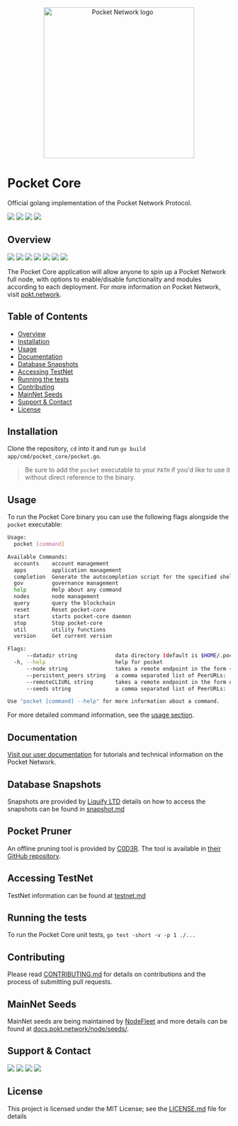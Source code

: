 <div align="center">
  <a href="https://www.pokt.network">
    <img src="pocket-core.png" alt="Pocket Network logo" width="340"/>
  </a>
</div>

# Pocket Core <!-- omit in toc -->

Official golang implementation of the Pocket Network Protocol.

<div>
  <a href="https://godoc.org/github.com/pokt-network/pocket-core"><img src="https://img.shields.io/badge/godoc-reference-blue.svg"/></a>
  <a href="https://goreportcard.com/report/github.com/pokt-network/pocket-core"><img src="https://goreportcard.com/badge/github.com/pokt-network/pocket-core"/></a>
  <a href="https://golang.org"><img  src="https://img.shields.io/badge/golang-v1.18-red.svg"/></a>
  <a href="https://github.com/tools/godep" ><img src="https://img.shields.io/badge/godep-dependency-71a3d9.svg"/></a>
</div>

## Overview

<div>
    <a href="https://discord.gg/pokt"><img src="https://img.shields.io/discord/553741558869131266"></a>
    <a  href="https://github.com/pokt-network/pocket-core/releases"><img src="https://img.shields.io/github/release-pre/pokt-network/pocket-core.svg"/></a>
    <a href="https://circleci.com/gh/pokt-network/pocket-core"><img src="https://circleci.com/gh/pokt-network/pocket-core.svg?style=svg"/></a>
    <a  href="https://github.com/pokt-network/pocket-core/pulse"><img src="https://img.shields.io/github/contributors/pokt-network/pocket-core.svg"/></a>
    <a href="https://opensource.org/licenses/MIT"><img src="https://img.shields.io/badge/License-MIT-blue.svg"/></a>
    <!--<a href="https://github.com/pokt-network/pocket-core/pulse"><img src="https://img.shields.io/github/last-commit/pokt-network/pocket-core.svg"/></a>-->
    <a href="https://github.com/pokt-network/pocket-core/pulls"><img src="https://img.shields.io/github/issues-pr/pokt-network/pocket-core.svg"/></a>
    <a href="https://github.com/pokt-network/pocket-core/releases"><img src="https://img.shields.io/badge/platform-linux%20%7C%20macos-pink.svg"/></a>
    <!--<a href="https://github.com/pokt-network/pocket-core/issues"><img src="https://img.shields.io/github/issues-closed/pokt-network/pocket-core.svg"/></a>-->
</div>

The Pocket Core application will allow anyone to spin up a Pocket Network full node, with options to enable/disable functionality and modules according to each deployment. For more information on Pocket Network, visit [pokt.network](https://pokt.network).

## Table of Contents <!-- omit in toc -->

- [Overview](#overview)
- [Installation](#installation)
- [Usage](#usage)
- [Documentation](#documentation)
- [Database Snapshots](#database-snapshots)
- [Accessing TestNet](#accessing-testnet)
- [Running the tests](#running-the-tests)
- [Contributing](#contributing)
- [MainNet Seeds](#mainnet-seeds)
- [Support \& Contact](#support--contact)
- [License](#license)

## Installation

Clone the repository, `cd` into it and run `go build app/cmd/pocket_core/pocket.go`.
> Be sure to add the `pocket` executable to your `PATH` if you'd like to use it without direct reference to the binary.

## Usage

To run the Pocket Core binary you can use the following flags alongside the `pocket` executable:

```bash
Usage:
  pocket [command]

Available Commands:
  accounts    account management
  apps        application management
  completion  Generate the autocompletion script for the specified shell
  gov         governance management
  help        Help about any command
  nodes       node management
  query       query the blockchain
  reset       Reset pocket-core
  start       starts pocket-core daemon
  stop        Stop pocket-core
  util        utility functions
  version     Get current version

Flags:
      --datadir string            data directory (default is $HOME/.pocket/
  -h, --help                      help for pocket
      --node string               takes a remote endpoint in the form <protocol>://<host>:<port>
      --persistent_peers string   a comma separated list of PeerURLs: '<ID>@<IP>:<PORT>,<ID2>@<IP2>:<PORT>...<IDn>@<IPn>:<PORT>'
      --remoteCLIURL string       takes a remote endpoint in the form of <protocol>://<host> (uses RPC Port)
      --seeds string              a comma separated list of PeerURLs: '<ID>@<IP>:<PORT>,<ID2>@<IP2>:<PORT>...<IDn>@<IPn>:<PORT>'

Use "pocket [command] --help" for more information about a command.
```

For more detailed command information, see the [usage section](doc/specs/cli/).

## Documentation

[Visit our user documentation](https://docs.pokt.network) for tutorials and technical information on the Pocket Network.

## Database Snapshots

Snapshots are provided by [Liquify LTD](https://www.liquify.io/) details on how to access the snapshots can be found in [snapshot.md](doc/guides/snapshot.md)

## Pocket Pruner

An offline pruning tool is provided by [C0D3R](https://c0d3r.org/). The tool is available in [their GitHub repository](https://github.com/msmania/pocket-pruner/).

## Accessing TestNet

TestNet information can be found at [testnet.md](doc/guide/testnet.md)

## Running the tests

To run the Pocket Core unit tests, `go test -short -v -p 1 ./...`

## Contributing

Please read [CONTRIBUTING.md](CONTRIBUTING.md) for details on contributions and the process of submitting pull requests.

## MainNet Seeds

MainNet seeds are being maintained by [NodeFleet](https://nodefleet.org/) and more details can be found at [docs.pokt.network/node/seeds/](https://docs.pokt.network/node/seeds/).

## Support & Contact

<div>
  <a  href="https://twitter.com/poktnetwork" ><img src="https://img.shields.io/twitter/url/http/shields.io.svg?style=social"></a>
  <a href="https://t.me/POKTnetwork"><img src="https://img.shields.io/badge/Telegram-blue.svg"></a>
  <a href="https://www.facebook.com/POKTnetwork" ><img src="https://img.shields.io/badge/Facebook-red.svg"></a>
  <a href="https://research.pokt.network"><img src="https://img.shields.io/discourse/https/research.pokt.network/posts.svg"></a>
</div>

## License

This project is licensed under the MIT License; see the [LICENSE.md](LICENSE.md) file for details

